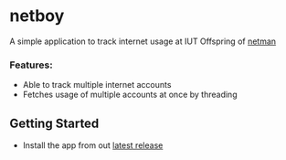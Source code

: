 # netboy
A simple application to track internet usage at IUT
Offspring of [netman](https://github.com/L1ghtweight/netman)

### Features:
  - Able to track multiple internet accounts
  - Fetches usage of multiple accounts at once by threading
    
## Getting Started
  -  Install the app from out [latest release](https://github.com/L1ghtweight/netboy/releases/tag/beta-threading)
